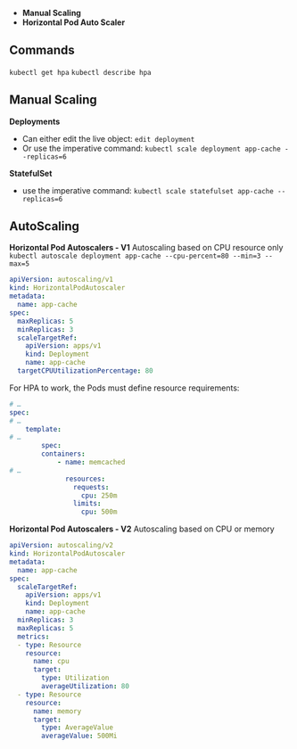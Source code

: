 - **Manual Scaling**
- **Horizontal Pod Auto Scaler**

## Commands

`kubectl get hpa`
`kubectl describe hpa`

## Manual Scaling
**Deployments**
- Can either edit the live object:
	`edit deployment`
- Or use the imperative command:
	`kubectl scale deployment app-cache --replicas=6`

**StatefulSet**
- use the imperative command:
	`kubectl scale statefulset app-cache --replicas=6`

##  AutoScaling

**Horizontal Pod Autoscalers - V1** 
Autoscaling based on CPU resource only
`kubectl autoscale deployment app-cache --cpu-percent=80 --min=3 --max=5`

```yaml
apiVersion: autoscaling/v1
kind: HorizontalPodAutoscaler
metadata:
  name: app-cache
spec:
  maxReplicas: 5
  minReplicas: 3
  scaleTargetRef:
    apiVersion: apps/v1
    kind: Deployment
    name: app-cache
  targetCPUUtilizationPercentage: 80
```

For HPA to work, the Pods must define resource requirements:
``` yaml
# …
spec:
# …
	template:
# …
		spec:
		containers:
			- name: memcached
# …
			  resources:
				requests:
				  cpu: 250m
				limits:
				  cpu: 500m
```

**Horizontal Pod Autoscalers - V2**
Autoscaling based on CPU or memory
``` yaml
apiVersion: autoscaling/v2
kind: HorizontalPodAutoscaler
metadata:
  name: app-cache
spec:
  scaleTargetRef:
    apiVersion: apps/v1
    kind: Deployment
    name: app-cache
  minReplicas: 3
  maxReplicas: 5
  metrics:
  - type: Resource
    resource:
      name: cpu
      target:
        type: Utilization
        averageUtilization: 80
  - type: Resource
    resource:
      name: memory
      target:
        type: AverageValue
        averageValue: 500Mi
```